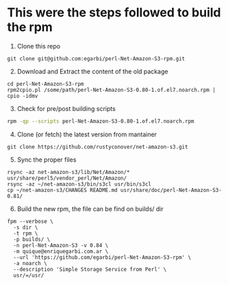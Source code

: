 # This were the steps followed to build the rpm
1. Clone this repo
```
git clone git@github.com:egarbi/perl-Net-Amazon-S3-rpm.git
```
2. Download and Extract the content of the old package 
```
cd perl-Net-Amazon-S3-rpm
rpm2cpio.pl /some/path/perl-Net-Amazon-S3-0.80-1.of.el7.noarch.rpm | cpio -idmv
```
3. Check for pre/post building scripts
```bash
rpm -qp --scripts perl-Net-Amazon-S3-0.80-1.of.el7.noarch.rpm
```
4. Clone (or fetch) the latest version from mantainer
```
git clone https://github.com/rustyconover/net-amazon-s3.git
```
5. Sync the proper files
```
rsync -az net-amazon-s3/lib/Net/Amazon/* usr/share/perl5/vendor_perl/Net/Amazon/
rsync -az ~/net-amazon-s3/bin/s3cl usr/bin/s3cl
cp ~/net-amazon-s3/CHANGES README.md usr/share/doc/perl-Net-Amazon-S3-0.81/
```
6. Build the new rpm, the file can be find on builds/ dir
```
fpm --verbose \
  -s dir \
  -t rpm \
  -p builds/ \
  -n perl-Net-Amazon-S3 -v 0.84 \
  -m quique@enriquegarbi.com.ar \
  --url 'https://github.com/egarbi/perl-Net-Amazon-S3-rpm' \
  -a noarch \
  --description 'Simple Storage Service from Perl' \
  usr/=/usr/
```
